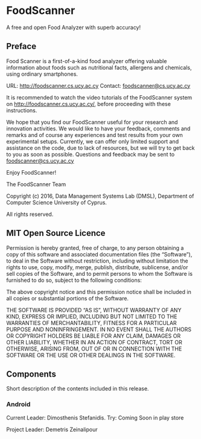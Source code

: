 # FoodScanner

A free and open Food Analyzer with superb accuracy!

## Preface 
Food Scanner is a first-of-a-kind food analyzer offering valuable 
information about foods such as nutritional facts, allergens and 
chemicals, using ordinary smartphones.
	 
URL: http://foodscanner.cs.ucy.ac.cy
Contact: foodscanner@cs.ucy.ac.cy

It is recommended to watch the video tutorials of the FoodScanner system on http://foodscanner.cs.ucy.ac.cy/, before proceeding with these instructions.

We hope that you find our FoodScanner useful for your research and innovation activities.  We would like to have your feedback, comments and remarks and of course any experiences and test results from your own experimental setups. Currently, we can offer only limited support and assistance on the code, due to lack of resources, but we will try to get back to you as soon as possible. Questions and feedback may be sent to foodscanner@cs.ucy.ac.cy

Enjoy FoodScanner!

The FoodScanner Team 
	 
Copyright (c) 2016, Data Management Systems Lab (DMSL), Department of Computer Science
University of Cyprus.

All rights reserved.

## MIT Open Source Licence

Permission is hereby granted, free of charge, to any person obtaining a copy of
this software and associated documentation files (the “Software”), to deal in the
Software without restriction, including without limitation the rights to use, copy,
modify, merge, publish, distribute, sublicense, and/or sell copies of the Software,
and to permit persons to whom the Software is furnished to do so, subject to the
following conditions:
	 
The above copyright notice and this permission notice shall be included in all
copies or substantial portions of the Software.
	 
THE SOFTWARE IS PROVIDED “AS IS”, WITHOUT WARRANTY OF ANY KIND, EXPRESS
OR IMPLIED, INCLUDING BUT NOT LIMITED TO THE WARRANTIES OF MERCHANTABILITY,
FITNESS FOR A PARTICULAR PURPOSE AND NONINFRINGEMENT. IN NO EVENT SHALL THE
AUTHORS OR COPYRIGHT HOLDERS BE LIABLE FOR ANY CLAIM, DAMAGES OR OTHER
LIABILITY, WHETHER IN AN ACTION OF CONTRACT, TORT OR OTHERWISE, ARISING
FROM, OUT OF OR IN CONNECTION WITH THE SOFTWARE OR THE USE OR OTHER
DEALINGS IN THE SOFTWARE.
	
## Components 

Short description of the contents included in this release.

### Android
Current Leader: Dimosthenis Stefanidis. 
Try: Coming Soon in play store

Project Leader: Demetris Zeinalipour



